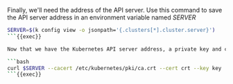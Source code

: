
Finally, we'll need the address of the API server. Use this command to save the API server address in an environment variable named _SERVER_

```bash
SERVER=$(k config view -o jsonpath='{.clusters[*].cluster.server}')
```{{exec}} 

Now that we have the Kubernetes API server address, a private key and client certificate, we can curl the API using the command

```bash
curl $SERVER --cacert /etc/kubernetes/pki/ca.crt --cert crt --key key
```{{exec}}
